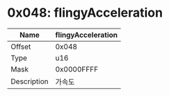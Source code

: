 # 0x048: flingyAcceleration

| Name | flingyAcceleration |
| ----| ------------ |
| Offset | 0x048 |
| Type | u16 |
| Mask | 0x0000FFFF |
| Description | 가속도 |<br>

